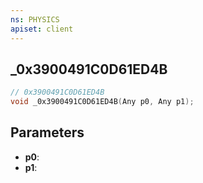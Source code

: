 ```yaml
---
ns: PHYSICS
apiset: client
---
```

## _0x3900491C0D61ED4B

```c
// 0x3900491C0D61ED4B
void _0x3900491C0D61ED4B(Any p0, Any p1);
```


## Parameters
* **p0**:
* **p1**: